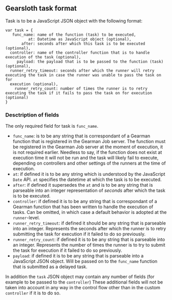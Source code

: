 ## Gearsloth task format

Task is to be a JavaScript JSON object with the following format:

```
var task = {
   func_name: name of the function (task) to be executed,
          at: Datetime as JavaScript object (optional),
       after: seconds after which this task is to be executed (optional),
  controller: name of the controller function that is to handle execution of the task (optional),
     payload: the payload that is to be passed to the function (task) (optional),
  runner_retry_timeout: seconds after which the runner will retry executing the task in case the runner was unable to pass the task on for
  execution (optional),
    runner_retry_count: number of times the runner is to retry executing the task if it fails to pass the task on for execution (optional)
}
```

### Desctription of fields

The only required field for task is `func_name`.

* `func_name`: is to be any string that is correspondant of a Gearman function that is registered in the Gearman Job server. The function must be registered in the Gearman Job server at the moment of execution, it is not required earlier. Needless to say, if the function does not exist at execution time it will not be run and the task will likely fail to execute, depending on controllers and other settings of the runners at the time of execution.
* `at`: if defined it is to be any string which is understood by the JavaScript `Date` API. `at` specifies the datetime at which the task is to be executed.
* `after`: if defined it supersedes the `at` and is to be any string that is parseable into an integer representation of *seconds* after which the task is to be executed.
* `controller`: if defined it is to be any string that is correspondant of a Gearman function that has been written to handle the execution of tasks. Can be omitted, in which case a default behavior is adopted at the `runner`-level.
* `runner_retry_timeout`: if defined it should be any string that is parseable into an integer. Represents the seconds after which the runner is to retry submitting the task for execution if it failed to do so previously.
* `runner_retry_count`: if defined it is to be any string that is parseable into an integer. Represents the number of times the runner is to try to submit the task for execution if it failed to do so previously.
* `payload`: if defined it is to be any string that is parseable into a JavaScript JSON object. Will be passed on to the `func_name` function that is submitted as a delayed task.

In addition the `task` JSON object may contain any number of fields (for example to be passed to the `controller`) These additional fields will not be taken into account in any way in the control flow other than in the custom `controller` if it is to do so.
